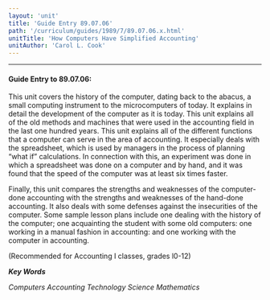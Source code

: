 ```yaml
---
layout: 'unit'
title: 'Guide Entry 89.07.06'
path: '/curriculum/guides/1989/7/89.07.06.x.html'
unitTitle: 'How Computers Have Simplified Accounting'
unitAuthor: 'Carol L. Cook'
---
```


<body>
<hr/>
 <h4>
  Guide Entry to 89.07.06:
 </h4>
 This unit covers the history of the computer, dating back to the abacus, a small computing instrument to the microcomputers of today. It explains in detail the development of the computer as it is today. This unit explains all of the old methods and machines that were used in the accounting field in the last one hundred years. This unit explains all of the different functions that a computer can serve in the area of accounting. It especially deals with the spreadsheet, which is used by managers in the process of planning “what if” calculations. In connection with this, an experiment was done in which a spreadsheet was done on a computer and by hand, and it was found that the speed of the computer was at least six times faster.
 <p>
  Finally, this unit compares the strengths and weaknesses of the computer-done accounting with the strengths and weaknesses of the hand-done accounting. It also deals with some defenses against the insecurities of the computer. Some sample lesson plans include one dealing with the history of the computer; one acquainting the student with some old computers: one working in a manual fashion in accounting: and one working with the computer in accounting.
 </p>
 <p>
  (Recommended for Accounting I classes, grades l0-12)
 </p>
<p>
  <b>
   <i>
    Key Words
   </i>
  </b>
  <br/>
 </p>
 <p>
  <i>
   Computers Accounting Technology Science Mathematics
  </i>
 </p>

</body>
